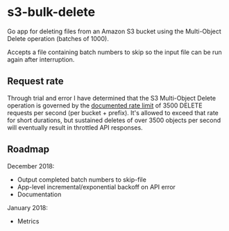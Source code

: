 # s3-bulk-delete

Go app for deleting files from an Amazon S3 bucket using the Multi-Object Delete operation (batches of 1000).

Accepts a file containing batch numbers to skip so the input file can be run again after interruption.

## Request rate

Through trial and error I have determined that the S3 Multi-Object Delete operation is governed by the [documented rate limit](https://docs.aws.amazon.com/AmazonS3/latest/dev/request-rate-perf-considerations.html) of 3500 DELETE requests per second (per bucket + prefix). It's allowed to exceed that rate for short durations, but sustained deletes of over 3500 objects per second will eventually result in throttled API responses.

## Roadmap

December 2018:

* Output completed batch numbers to skip-file
* App-level incremental/exponential backoff on API error
* Documentation

January 2018:

* Metrics
